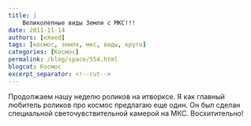 ```yaml
---
title: |
    Великолепные виды Земли с МКС!!!
date: 2011-11-14
authors: [eXeed]
tags: [космос, земля, мкс, виды, круто]
categories: [Космос]
permalink: /blog/space/554.html
blogcat: Космос
excerpt_separator: <!--cut-->
---
```


Продолжаем нашу неделю роликов на итворксе. Я как главный любитель роликов про космос предлагаю еще один. Он был сделан специальной светочувствительной камерой на МКС. Восхитительно!

<object width="560" height="315"><param name="movie" value="http://www.youtube.com/v/430ykbW1zqA?version=3&amp;hl=ru_RU"></param><param name="allowFullScreen" value="true"></param><param name="allowscriptaccess" value="always"></param><embed src="http://www.youtube.com/v/430ykbW1zqA?version=3&amp;hl=ru_RU" type="application/x-shockwave-flash" width="560" height="315" allowscriptaccess="always" allowfullscreen="true"></embed></object>

